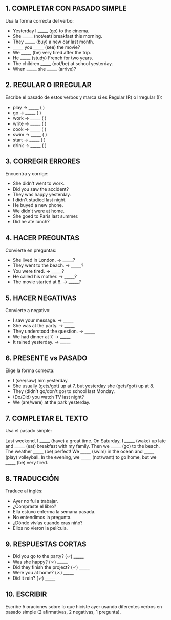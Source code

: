 ## 1. COMPLETAR CON PASADO SIMPLE
Usa la forma correcta del verbo:

- Yesterday I _____ (go) to the cinema.
- She _____ (not/eat) breakfast this morning.
- They _____ (buy) a new car last month.
- _____ you _____ (see) the movie?
- We _____ (be) very tired after the trip.
- He _____ (study) French for two years.
- The children _____ (not/be) at school yesterday.
- When _____ she _____ (arrive)?

## 2. REGULAR O IRREGULAR
Escribe el pasado de estos verbos y marca si es Regular (R) o Irregular (I):

- play → _____ ( )
- go → _____ ( )
- work → _____ ( )
- write → _____ ( )
- cook → _____ ( )
- swim → _____ ( )
- start → _____ ( )
- drink → _____ ( )

## 3. CORREGIR ERRORES
Encuentra y corrige:

- She didn't went to work.
- Did you saw the accident?
- They was happy yesterday.
- I didn't studied last night.
- He buyed a new phone.
- We didn't were at home.
- She goed to Paris last summer.
- Did he ate lunch?

## 4. HACER PREGUNTAS
Convierte en preguntas:

- She lived in London. → _____?
- They went to the beach. → _____?
- You were tired. → _____?
- He called his mother. → _____?
- The movie started at 8. → _____?

## 5. HACER NEGATIVAS
Convierte a negativo:

- I saw your message. → _____
- She was at the party. → _____
- They understood the question. → _____
- We had dinner at 7. → _____
- It rained yesterday. → _____

## 6. PRESENTE vs PASADO
Elige la forma correcta:

- I (see/saw) him yesterday.
- She usually (gets/got) up at 7, but yesterday she (gets/got) up at 8.
- They (didn't go/don't go) to school last Monday.
- (Do/Did) you watch TV last night?
- We (are/were) at the park yesterday.

## 7. COMPLETAR EL TEXTO
Usa el pasado simple:

Last weekend, I _____ (have) a great time. On Saturday, I _____ (wake) up late and _____ (eat) breakfast with my family. Then we _____ (go) to the beach. The weather _____ (be) perfect! We _____ (swim) in the ocean and _____ (play) volleyball. In the evening, we _____ (not/want) to go home, but we _____ (be) very tired.

## 8. TRADUCCIÓN
Traduce al inglés:

- Ayer no fui a trabajar.
- ¿Compraste el libro?
- Ella estuvo enferma la semana pasada.
- No entendimos la pregunta.
- ¿Dónde vivías cuando eras niño?
- Ellos no vieron la película.

## 9. RESPUESTAS CORTAS

- Did you go to the party? (✓) _____
- Was she happy? (✗) _____
- Did they finish the project? (✓) _____
- Were you at home? (✗) _____
- Did it rain? (✓) _____

## 10. ESCRIBIR
Escribe 5 oraciones sobre lo que hiciste ayer usando diferentes verbos en pasado simple (2 afirmativas, 2 negativas, 1 pregunta).